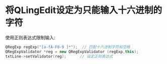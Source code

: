 # 将QLingEdit设定为只能输入十六进制的字符

使用正则表达式限制输入:

```C++
QRegExp regExp("[a-fA-F0-9 ]*");  // 匹配十六进制字符和空格
QRegExpValidator *reg = new QRegExpValidator (regExp,this); 
txtLine->setValidator(reg);      // 设定正则表达式
```

